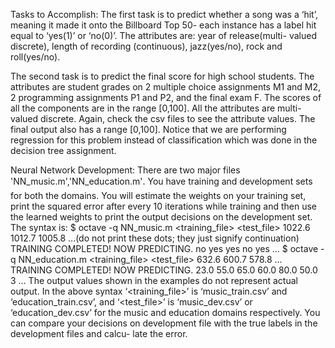 Tasks to Accomplish:
The first task is to predict whether a song was a ‘hit’, meaning it made it onto the Billboard Top 50- each instance has a label hit equal to ‘yes(1)’ or ‘no(0)’. The attributes are: year of release(multi- valued discrete), length of recording (continuous), jazz(yes/no), rock and roll(yes/no).

The second task is to predict the final score for high school students. The attributes are student grades on 2 multiple choice assignments M1 and M2, 2 programming assignments P1 and P2, and the final exam F. The scores of all the components are in the range [0,100]. All the attributes are multi- valued discrete. Again, check the csv files to see the attribute values. The final output also has a range [0,100]. Notice that we are performing regression for this problem instead of classification which was done in the decision tree assignment.


Neural Network Development:
There are two major files 'NN_music.m','NN_education.m'. You have training and development sets for both the domains. You will estimate the weights on your training set, print the squared error after every 10 iterations while training and then use the learned weights to print the output decisions on the development set. The syntax is:
$ octave -q  NN_music.m <training_file> <test_file>
1022.6
1012.7
1005.8
...(do not print these dots; they just signify continuation)
TRAINING COMPLETED! NOW PREDICTING.
no
yes
yes
no
yes
...
$ octave -q  NN_education.m <training_file> <test_file>
632.6
600.7
578.8
...
TRAINING COMPLETED! NOW PREDICTING.
23.0
55.0
65.0
60.0
80.0
50.0
3
...
The output values shown in the examples do not represent actual output.
In the above syntax ‘<training_file>’ is ‘music_train.csv’ and ‘education_train.csv’, and ‘<test_file>’ is ‘music_dev.csv’ or ‘education_dev.csv’ for the music and education domains respectively. You can compare your decisions on development file with the true labels in the development files and calcu- late the error.